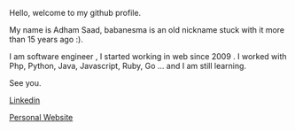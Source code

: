 Hello, welcome to my github profile.

My name is Adham Saad, babanesma is an old nickname stuck with it more than 15 years ago :).

I am software engineer , I started working in web since 2009 .
I worked with Php, Python, Java, Javascript, Ruby, Go ... and I am still learning.

See you.

[Linkedin](https://linkedin.com/in/adhamsaad)

[Personal Website](https://adhamsaad-dev.netlify.app)
